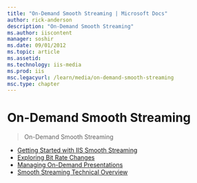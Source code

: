 ```yaml
---
title: "On-Demand Smooth Streaming | Microsoft Docs"
author: rick-anderson
description: "On-Demand Smooth Streaming"
ms.author: iiscontent
manager: soshir
ms.date: 09/01/2012
ms.topic: article
ms.assetid: 
ms.technology: iis-media
ms.prod: iis
msc.legacyurl: /learn/media/on-demand-smooth-streaming
msc.type: chapter
---
```

On-Demand Smooth Streaming
====================
> On-Demand Smooth Streaming


- [Getting Started with IIS Smooth Streaming](getting-started-with-iis-smooth-streaming.md)
- [Exploring Bit Rate Changes](exploring-bit-rate-changes.md)
- [Managing On-Demand Presentations](managing-on-demand-presentations.md)
- [Smooth Streaming Technical Overview](smooth-streaming-technical-overview.md)